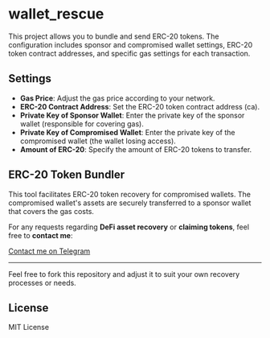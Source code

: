 # wallet_rescue

This project allows you to bundle and send ERC-20 tokens. The configuration includes sponsor and compromised wallet settings, ERC-20 token contract addresses, and specific gas settings for each transaction.

## Settings

- **Gas Price**: Adjust the gas price according to your network.
- **ERC-20 Contract Address**: Set the ERC-20 token contract address (ca).
- **Private Key of Sponsor Wallet**: Enter the private key of the sponsor wallet (responsible for covering gas).
- **Private Key of Compromised Wallet**: Enter the private key of the compromised wallet (the wallet losing access).
- **Amount of ERC-20**: Specify the amount of ERC-20 tokens to transfer.

## ERC-20 Token Bundler

This tool facilitates ERC-20 token recovery for compromised wallets. The compromised wallet's assets are securely transferred to a sponsor wallet that covers the gas costs.

For any requests regarding **DeFi asset recovery** or **claiming tokens**, feel free to **contact me**:

[Contact me on Telegram](https://t.me/dolchanchain)

---

Feel free to fork this repository and adjust it to suit your own recovery processes or needs.

## License

MIT License
